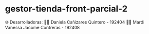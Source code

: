 # gestor-tienda-front-parcial-2

🌐 Desarrolladoras:
👨‍💻 Daniela Cañizares Quintero - 192404
👨‍💻 Mardi Vanessa Jácome Contreras - 192408

